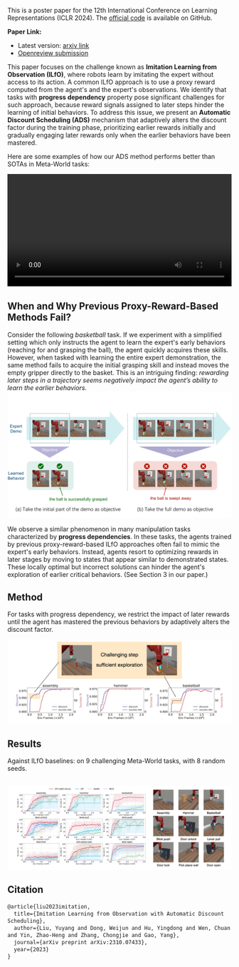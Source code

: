 This is a poster paper for the 12th International Conference on Learning Representations (ICLR 2024). The [official code](https://github.com/dwjshift/IL_ADS) is available on GitHub.

**Paper Link:**

- Latest version: [arxiv link](https://arxiv.org/abs/2310.07433)
- [Openreview submission](https://openreview.net/forum?id=pPJTQYOpNI)



This paper focuses on the challenge known as **Imitation Learning from Observation (ILfO)**, where  robots learn by imitating the expert without access to its action. A common ILfO approach is to use a proxy reward computed from the agent's and the expert's observations. We identify that tasks with **progress dependency** property pose significant challenges for such approach, because reward signals assigned to later steps hinder the learning of initial behaviors. To address this issue, we present an **Automatic Discount Scheduling (ADS)** mechanism that adaptively alters the discount factor during the training phase, prioritizing earlier rewards initially and gradually engaging later rewards only when the earlier behaviors have been mastered. 

Here are some examples of how our ADS method performs better than SOTAs in Meta-World tasks:

<video src="index.assets/example.mp4" controls autoplay width="100%"></video>








## When and Why Previous Proxy-Reward-Based Methods Fail?
Consider the following *basketball* task. If we experiment with a simplified setting which only instructs the agent to learn the expert's early behaviors (reaching for and grasping the ball), the agent quickly acquires these skills. However, when tasked with learning the entire expert demonstration, the same method fails to acquire the initial grasping skill and instead moves the empty gripper directly to the basket. This is an intriguing finding: *rewarding later steps in a trajectory seems negatively impact the agent’s ability to learn the earlier behaviors.*
![motivation](index.assets/motivation.jpg)

We observe a similar phenomenon in many manipulation tasks characterized by **progress dependencies**. In these tasks, the agents trained by previous proxy-reward-based ILfO approaches often fail to mimic the expert's early behaviors. Instead, agents resort to optimizing rewards in later stages by moving to states that appear similar to demonstrated states. These locally optimal but incorrect solutions can hinder the agent's exploration of earlier critical behaviors. (See Section 3 in our paper.)

<!--
Challenges on ILfO with proxy reward:  before earlier behaviors are learned, proxy rewards of later steps negatively impact the agent.

![ab](index.assets/ab.png)

> Can explore trajectories like (b), but fails to learn grasping. This is because [Value for lifting the ball (b)] << [Value for pushing it away (a)].
-->

## Method

For tasks with progress dependency, we restrict the impact of later rewards until the agent has mastered the previous behaviors by adaptively alters the discount factor.

![adaptive](index.assets/adaptive.jpg)

## Results

Against ILfO baselines: on 9 challenging Meta-World tasks, with 8 random seeds.

​	![performance](index.assets/result.jpg)

## Citation

```
@article{liu2023imitation,
  title={Imitation Learning from Observation with Automatic Discount Scheduling},
  author={Liu, Yuyang and Dong, Weijun and Hu, Yingdong and Wen, Chuan and Yin, Zhao-Heng and Zhang, Chongjie and Gao, Yang},
  journal={arXiv preprint arXiv:2310.07433},
  year={2023}
}
```


